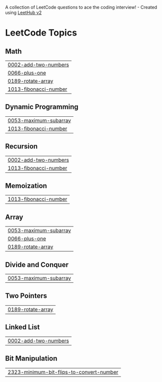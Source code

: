 A collection of LeetCode questions to ace the coding interview! - Created using [LeetHub v2](https://github.com/arunbhardwaj/LeetHub-2.0)
<!---LeetCode Topics Start-->
# LeetCode Topics
## Math
|  |
| ------- |
| [0002-add-two-numbers](https://github.com/amanpandey45/leetcode/tree/master/0002-add-two-numbers) |
| [0066-plus-one](https://github.com/amanpandey45/leetcode/tree/master/0066-plus-one) |
| [0189-rotate-array](https://github.com/amanpandey45/leetcode/tree/master/0189-rotate-array) |
| [1013-fibonacci-number](https://github.com/amanpandey45/leetcode/tree/master/1013-fibonacci-number) |
## Dynamic Programming
|  |
| ------- |
| [0053-maximum-subarray](https://github.com/amanpandey45/leetcode/tree/master/0053-maximum-subarray) |
| [1013-fibonacci-number](https://github.com/amanpandey45/leetcode/tree/master/1013-fibonacci-number) |
## Recursion
|  |
| ------- |
| [0002-add-two-numbers](https://github.com/amanpandey45/leetcode/tree/master/0002-add-two-numbers) |
| [1013-fibonacci-number](https://github.com/amanpandey45/leetcode/tree/master/1013-fibonacci-number) |
## Memoization
|  |
| ------- |
| [1013-fibonacci-number](https://github.com/amanpandey45/leetcode/tree/master/1013-fibonacci-number) |
## Array
|  |
| ------- |
| [0053-maximum-subarray](https://github.com/amanpandey45/leetcode/tree/master/0053-maximum-subarray) |
| [0066-plus-one](https://github.com/amanpandey45/leetcode/tree/master/0066-plus-one) |
| [0189-rotate-array](https://github.com/amanpandey45/leetcode/tree/master/0189-rotate-array) |
## Divide and Conquer
|  |
| ------- |
| [0053-maximum-subarray](https://github.com/amanpandey45/leetcode/tree/master/0053-maximum-subarray) |
## Two Pointers
|  |
| ------- |
| [0189-rotate-array](https://github.com/amanpandey45/leetcode/tree/master/0189-rotate-array) |
## Linked List
|  |
| ------- |
| [0002-add-two-numbers](https://github.com/amanpandey45/leetcode/tree/master/0002-add-two-numbers) |
## Bit Manipulation
|  |
| ------- |
| [2323-minimum-bit-flips-to-convert-number](https://github.com/amanpandey45/leetcode/tree/master/2323-minimum-bit-flips-to-convert-number) |
<!---LeetCode Topics End-->